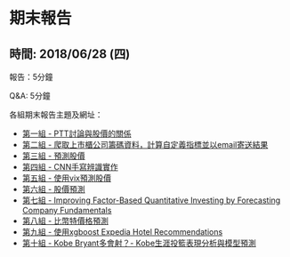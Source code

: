 # 期末報告

## 時間: 2018/06/28 (四) 

報告：5分鐘

Q&A: 5分鐘

各組期末報告主題及網址：

* [第一組 - PTT討論與股價的關係](https://github.com/kuo23/-/blob/master/README.md)
* [第二組 - 爬取上市櫃公司籌碼資料，計算自定義指標並以email寄送結果](https://github.com/Andy-Liu66/2018NSYSU-BigData/tree/master/Final%20report)
* [第三組 - 預測股價](https://github.com/chenminluo/2018NSYSUBigData/blob/master/README.md)
* [第四組 - CNN手寫辨識實作](https://github.com/alexlauforgithub/2018NSYSUBigData/tree/master/Final%20Project)
* [第五組 - 使用vix預測股價](https://github.com/xsy1215/BIG-DATA-ANALYTICS/blob/master/final%20project/README.md)
* [第六組 - 股價預測](https://github.com/x456uy78/2018/tree/master/final_report)
* [第七組 - Improving Factor-Based Quantitative Investing by Forecasting Company Fundamentals](https://github.com/ChenYiHua318/2018NSYSUBigData/tree/master/Final%20Project)
* [第八組 - 比幣特價格預測](https://github.com/vivian1725/2018NSYSUBigData/blob/master/project_name.md)
* [第九組 - 使用xgboost Expedia Hotel Recommendations](https://github.com/jyunlin/2018Project_team9/blob/master/README.md)
* [第十組 - Kobe Bryant多會射？- Kobe生涯投籃表現分析與模型預測](https://github.com/efang55/2017FM615/blob/master/Final/README.md)

